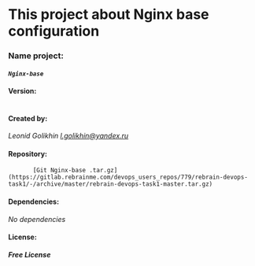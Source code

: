 
# This project about Nginx base configuration

### Name project:
####      *`Nginx-base`*
#### Version: 
```		0.1
```
#### Created by:
*Leonid Golikhin <l.golikhin@yandex.ru>*

#### Repository:
           [Git Nginx-base .tar.gz](https://gitlab.rebrainme.com/devops_users_repos/779/rebrain-devops-task1/-/archive/master/rebrain-devops-task1-master.tar.gz)

#### Dependencies:
*No dependencies*
#### License:
***Free License***



